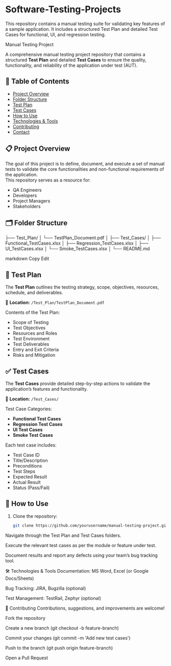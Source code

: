 # Software-Testing-Projects
This repository contains a manual testing suite for validating key features of a sample application. It includes a structured Test Plan and detailed Test Cases for functional, UI, and regression testing.

Manual Testing Project

A comprehensive manual testing project repository that contains a structured **Test Plan** and detailed **Test Cases** to ensure the quality, functionality, and reliability of the application under test (AUT).

## 📌 Table of Contents

- [Project Overview](#project-overview)
- [Folder Structure](#folder-structure)
- [Test Plan](#test-plan)
- [Test Cases](#test-cases)
- [How to Use](#how-to-use)
- [Technologies & Tools](#technologies--tools)
- [Contributing](#contributing)
- [Contact](#contact)

## 📋 Project Overview

The goal of this project is to define, document, and execute a set of manual tests to validate the core functionalities and non-functional requirements of the application.  
This repository serves as a resource for:

- QA Engineers
- Developers
- Project Managers
- Stakeholders

## 🗂️ Folder Structure

├── Test_Plan/
│ └── TestPlan_Document.pdf
│
├── Test_Cases/
│ ├── Functional_TestCases.xlsx
│ ├── Regression_TestCases.xlsx
│ ├── UI_TestCases.xlsx
│ └── Smoke_TestCases.xlsx
│
└── README.md

markdown
Copy
Edit

## 📝 Test Plan

The **Test Plan** outlines the testing strategy, scope, objectives, resources, schedule, and deliverables.

📄 **Location:** `/Test_Plan/TestPlan_Document.pdf`

Contents of the Test Plan:
- Scope of Testing
- Test Objectives
- Resources and Roles
- Test Environment
- Test Deliverables
- Entry and Exit Criteria
- Risks and Mitigation

## ✅ Test Cases

The **Test Cases** provide detailed step-by-step actions to validate the application’s features and functionality.

📂 **Location:** `/Test_Cases/`

Test Case Categories:
- **Functional Test Cases**  
- **Regression Test Cases**  
- **UI Test Cases**  
- **Smoke Test Cases**  

Each test case includes:
- Test Case ID  
- Title/Description  
- Preconditions  
- Test Steps  
- Expected Result  
- Actual Result  
- Status (Pass/Fail)

## 🚀 How to Use

1. Clone the repository:
   ```bash
   git clone https://github.com/yourusername/manual-testing-project.git
Navigate through the Test Plan and Test Cases folders.

Execute the relevant test cases as per the module or feature under test.

Document results and report any defects using your team’s bug tracking tool.

🛠️ Technologies & Tools
Documentation: MS Word, Excel (or Google Docs/Sheets)

Bug Tracking: JIRA, Bugzilla (optional)

Test Management: TestRail, Zephyr (optional)

🤝 Contributing
Contributions, suggestions, and improvements are welcome!

Fork the repository

Create a new branch (git checkout -b feature-branch)

Commit your changes (git commit -m 'Add new test cases')

Push to the branch (git push origin feature-branch)

Open a Pull Request
